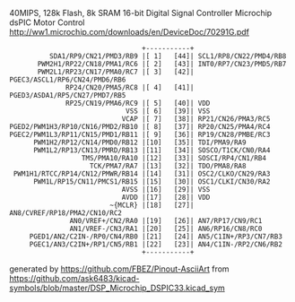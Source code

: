40MIPS, 128k Flash, 8k SRAM
16-bit Digital Signal Controller Microchip dsPIC Motor Control
http://ww1.microchip.com/downloads/en/DeviceDoc/70291G.pdf


	                                 +-----------+
	          SDA1/RP9/CN21/PMD3/RB9 |[ 1]   [44]| SCL1/RP8/CN22/PMD4/RB8
	       PWM2H1/RP22/CN18/PMA1/RC6 |[ 2]   [43]| INT0/RP7/CN23/PMD5/RB7
	       PWM2L1/RP23/CN17/PMA0/RC7 |[ 3]   [42]| PGEC3/ASCL1/RP6/CN24/PMD6/RB6
	              RP24/CN20/PMA5/RC8 |[ 4]   [41]| PGED3/ASDA1/RP5/CN27/PMD7/RB5
	              RP25/CN19/PMA6/RC9 |[ 5]   [40]| VDD
	                             VSS |[ 6]   [39]| VSS
	                            VCAP |[ 7]   [38]| RP21/CN26/PMA3/RC5
	PGED2/PWM1H3/RP10/CN16/PMD2/RB10 |[ 8]   [37]| RP20/CN25/PMA4/RC4
	PGEC2/PWM1L3/RP11/CN15/PMD1/RB11 |[ 9]   [36]| RP19/CN28/PMBE/RC3
	      PWM1H2/RP12/CN14/PMD0/RB12 |[10]   [35]| TDI/PMA9/RA9
	      PWM1L2/RP13/CN13/PMRD/RB13 |[11]   [34]| SOSCO/T1CK/CN0/RA4
	                  TMS/PMA10/RA10 |[12]   [33]| SOSCI/RP4/CN1/RB4
	                    TCK/PMA7/RA7 |[13]   [32]| TDO/PMA8/RA8
	 PWM1H1/RTCC/RP14/CN12/PMWR/RB14 |[14]   [31]| OSC2/CLKO/CN29/RA3
	      PWM1L/RP15/CN11/PMCS1/RB15 |[15]   [30]| OSC1/CLKI/CN30/RA2
	                            AVSS |[16]   [29]| VSS
	                            AVDD |[17]   [28]| VDD
	                         ~{MCLR} |[18]   [27]| AN8/CVREF/RP18/PMA2/CN10/RC2
	               AN0/VREF+/CN2/RA0 |[19]   [26]| AN7/RP17/CN9/RC1
	               AN1/VREF-/CN3/RA1 |[20]   [25]| AN6/RP16/CN8/RC0
	     PGED1/AN2/C2IN-/RP0/CN4/RB0 |[21]   [24]| AN5/C1IN+/RP3/CN7/RB3
	     PGEC1/AN3/C2IN+/RP1/CN5/RB1 |[22]   [23]| AN4/C1IN-/RP2/CN6/RB2
	                                 +-----------+


generated by https://github.com/FBEZ/Pinout-AsciiArt from https://github.com/ask6483/kicad-symbols/blob/master/DSP_Microchip_DSPIC33.kicad_sym